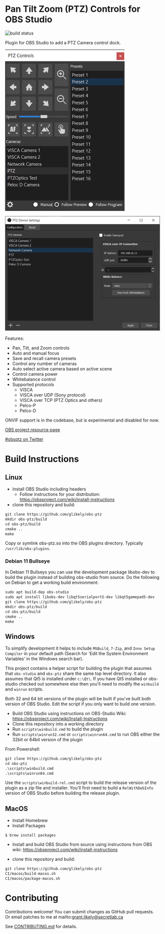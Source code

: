 # Pan Tilt Zoom (PTZ) Controls for OBS Studio

![build status](https://github.com/glikely/obs-ptz/actions/workflows/main.yml/badge.svg)

Plugin for OBS Studio to add a PTZ Camera control dock.

![PTZ Controls Screenshot](/doc/ptz-controls-screenshot.png?raw=true "OBS Studio PTZ Controls")

![PTZ Controls Screenshot](/doc/ptz-settings-screenshot.png?raw=true "OBS Studio PTZ Device Settings")

Features:

- Pan, Tilt, and Zoom controls
- Auto and manual focus
- Save and recall camera presets
- Control any number of cameras
- Auto select active camera based on active scene
- Control camera power
- Whitebalance control
- Supported protocols
  - VISCA
  - VISCA over UDP (Sony protocol)
  - VISCA over TCP (PTZ Optics and others)
  - Pelco-P
  - Pelco-D

ONVIF support is in the codebase, but is experimental and disabled for now.

[OBS project resource page](https://obsproject.com/forum/resources/ptz-controls.1284/)

[#obsptz on Twitter](https://twitter.com/hashtag/obsptz?s=09)

# Build Instructions

## Linux

- Install OBS Studio including headers
  - Follow instructions for your distribution: https://obsproject.com/wiki/install-instructions
- clone this repository and build:

```
git clone https://github.com/glikely/obs-ptz
mkdir obs-ptz/build
cd obs-ptz/build
cmake ..
make
```

Copy or symlink obs-ptz.so into the OBS plugins directory.
Typically `/usr/lib/obs-plugins`.

### Debian 11 Bullseye

In Debian 11 Bullseys you can use the development package libobs-dev to build
the plugin instead of building obs-studio from source.
Do the following on Debian to get a working build environment:

```
sudo apt build-dep obs-studio
sudo apt install libobs-dev libqt5serialport5-dev libqt5gamepad5-dev
git clone https://github.com/glikely/obs-ptz
mkdir obs-ptz/build
cd obs-ptz/build
cmake ..
make
```

## Windows

To simplify development it helps to include `MSBuild`, `7-Zip`, and `Inno Setup
Compiler` in your default path (Search for 'Edit the System Environment
Variables' in the Windows search bar).

This project contains a helper script for building the plugin that assumes that
`obs-studio` and `obs-ptz` share the same top level directory.
It also assumes that Qt5 is installed under `c:\Qt\`.
If you have Qt5 installed or obs-studio checked out somewhere else then you'll
need to modify the `winbuild` and `winrun` scripts.

Both 32 and 64 bit versions of the plugin will be built if you've built both
version of OBS Studio.
Edit the script if you only want to build one version.

- Build OBS Studio using instructions on OBS-Studio Wiki:
  https://obsproject.com/wiki/Install-Instructions
- Clone this repository into a working directory
- Run `scripts\winbuild.cmd` to build the plugin
- Run `scripts\winrun32.cmd` or `scripts\winrun64.cmd` to run OBS either the
  32bit or 64bit version of the plugin

From Powershell:

```
git clone https://github.com/glikely/obs-ptz
cd obs-ptz
.\scripts\winbuild.cmd
.\scripts\winrun64.cmd
```

Use the `scripts\winbuild-rel.cmd` script to build the release version of the
plugin as a zip file and installer.
You'll first need to build a `RelWithDebInfo` version of OBS Studio before
building the release plugin.

## MacOS

- Install Homebrew
- Install Packages

```
$ brew install packages
```

- Install and build OBS Studio from source using instructions from OBS wiki:
  https://obsproject.com/wiki/install-instructions

- clone this repository and build:

```
git clone https://github.com/glikely/obs-ptz
CI/macos/build-macos.sh
CI/macos/package-macos.sh
```

# Contributing

Contributions welcome!
You can submit changes as GitHub pull requests.
Or email patches to me at mailto:grant.likely@secretlab.ca

See [CONTRIBUTING.md](CONTRIBUTING.md) for details.
